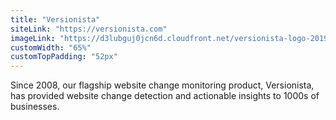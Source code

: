 ```yaml
---
title: "Versionista"
siteLink: "https://versionista.com"
imageLink: "https://d3lubguj0jcn6d.cloudfront.net/versionista-logo-2019-02-12-9.svg"
customWidth: "65%"
customTopPadding: "52px"
---
```


Since 2008, our flagship website change monitoring product, Versionista, has
provided website change detection and actionable insights to 1000s of
businesses.
